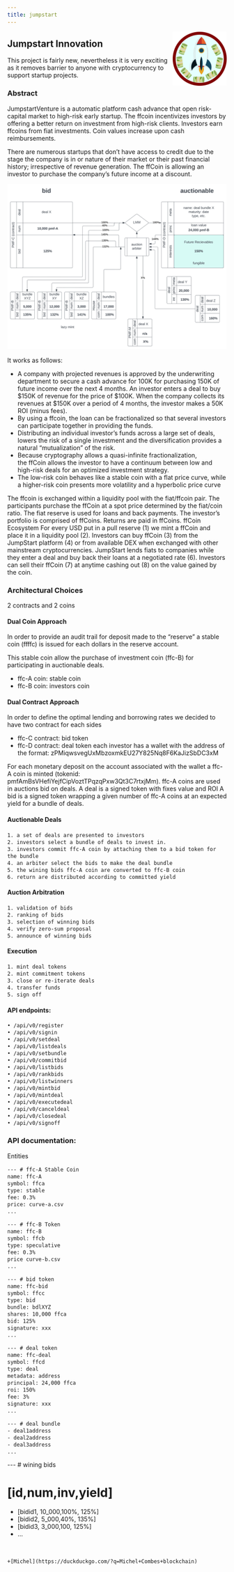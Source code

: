 ```yaml
---
title: jumpstart
---
```

![logo](fricfrac.svg)
<style>img[alt=logo] { width: 124px; float: right }</style>


## Jumpstart Innovation

This project is fairly new, nevertheless it is very exciting
as it removes barrier to anyone with cryptocurrency to support
startup projects.

### Abstract

JumpstartVenture is a automatic platform cash advance that open risk-capital market to high-risk early startup.
The ffcoin incentivizes investors by offering a better return on investment from high-risk clients.
Investors earn ffcoins from fiat investments. Coin values increase upon cash reimbursements.

There are numerous startups that don’t have access to credit
due to the stage the company is in or nature of their market or their past financial history;
irrespective of revenue generation.
The ffCoin is allowing an investor to purchase the company’s future income at a discount.

![auctionmaker](auctionmaker.svg)
<style>img[alt=autionmaker] { width: 100%; }</style>

It works as follows:

- A company with projected revenues is approved by the underwriting department to secure a cash advance for 100K for purchasing 150K of future income over the next 4 months. An investor enters a deal to buy $150K of revenue for the price of $100K. When the company collects its revenues at $150K over a period of 4 months, the investor makes a 50K ROI (minus fees).
- By using a ffcoin, the loan can be fractionalized so that several investors can participate together in providing the funds.
- Distributing an individual investor’s funds across a large set of deals, lowers the risk of a single investment and the diversification provides a natural “mutualization” of the risk.
- Because cryptography allows a quasi-infinite fractionalization, the ffCoin allows the investor to have a continuum between low and high-risk deals for an optimized investment strategy.
- The low-risk coin behaves like a stable coin with a flat price curve, while a higher-risk coin presents more volatility and a hyperbolic price curve

The ffcoin is exchanged within a liquidity pool with the fiat/ffcoin pair.
The participants purchase the ffCoin at a spot price determined by the fiat/coin ratio. The fiat reserve is used for loans and back payments. The investor’s portfolio is comprised of ffCoins. Returns are paid in ffCoins.
ffCoin Ecosystem
For every USD put in a pull reserve (1) we mint a ffCoin and place it in a liquidity pool (2). Investors can buy ffCoin (3) from the JumpStart platform (4) or from available DEX when exchanged with other mainstream cryptocurrencies.
JumpStart lends fiats to companies while they enter a deal and buy back their loans at a negotiated rate (6). Investors can sell their ffCoin (7) at anytime cashing out (8) on the value gained by the coin.

### Architectural Choices

2 contracts and 2 coins

#### Dual Coin Approach
In order to provide an audit trail for deposit made to the “reserve” a stable coin (ffffc) is issued for each dollars in the reserve account.

This stable coin allow the purchase of investment coin (ffc-B) for participating in auctionable deals.
- ffc-A coin: stable coin
- ffc-B coin: investors coin

#### Dual Contract Approach
In order to define the optimal lending and borrowing rates we decided to have two contract for each sides
- ffc-C contract: bid token
- ffc-D contract: deal token
each investor has a wallet with the address of the format: zPMiqwsvegUxMbzoxmkEU27Y825Nq8F6KaJizSbDC3xM

For each monetary deposit on the account associated with the wallet a ffc-A coin is minted (tokenid: pmfAmBsVHefiYejfCipVoztTPqzqPxw3Qt3C7rtxjMm).
ffc-A coins are used in auctions bid on deals. A deal is a signed token with fixes value and ROI A bid is a signed token wrapping a given number of ffc-A coins at an expected yield for a bundle of deals.

#### Auctionable Deals
    1. a set of deals are presented to investors
    2. investors select a bundle of deals to invest in.
    3. investors commit ffc-A coin by attaching them to a bid token for the bundle
    4. an arbiter select the bids to make the deal bundle
    5. the wining bids ffc-A coin are converted to ffc-B coin
    6. return are distributed according to committed yield

#### Auction Arbitration
    1. validation of bids
    2. ranking of bids
    3. selection of winning bids
    4. verify zero-sum proposal
    5. announce of winning bids

#### Execution
    1. mint deal tokens
    2. mint commitment tokens
    3. close or re-iterate deals
    4. transfer funds
    5. sign off

#### API endpoints:
    • /api/v0/register
    • /api/v0/signin
    • /api/v0/setdeal
    • /api/v0/listdeals
    • /api/v0/setbundle
    • /api/v0/commitbid
    • /api/v0/listbids
    • /api/v0/rankbids
    • /api/v0/listwinners
    • /api/v0/mintbid
    • /api/v0/mintdeal
    • /api/v0/executedeal
    • /api/v0/canceldeal
    • /api/v0/closedeal
    • /api/v0/signoff

### API documentation:

Entities
```
--- # ffc-A Stable Coin
name: ffc-A
symbol: ffca
type: stable
fee: 0.3%
price: curve-a.csv
...
```
```
--- # ffc-B Token
name: ffc-B
symbol: ffcb
type: speculative
fee: 0.3%
price curve-b.csv
...
```
```
--- # bid token
name: ffc-bid
symbol: ffcc
type: bid
bundle: bdlXYZ
shares: 10,000 ffca
bid: 125%
signature: xxx
...
```
```
--- # deal token
name: ffc-deal
symbol: ffcd
type: deal
metadata: address
principal: 24,000 ffca
roi: 150%
fee: 3%
signature: xxx
...
```
```
--- # deal bundle
- deal1address
- deal2address
- deal3address
...
```
--- # wining bids
# [id,num,inv,yield]
- [bidid1, 10_000,100%, 125%]
- [bidid2, 5_000,40%, 135%]
- [bidid3, 3_000,100, 125%]
- ...
```


+[Michel](https://duckduckgo.com/?q=Michel+Combes+blockchain)
